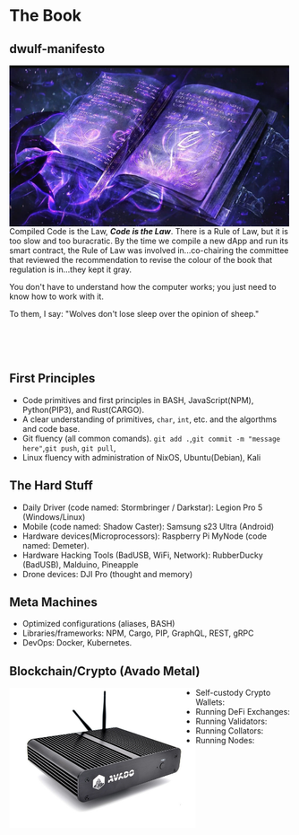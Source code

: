 # The Book
## dwulf-manifesto

  
<img align="left" src="/images/spellbook.png" width=500px alt="Book of Shadows"><p>Compiled Code is the Law, ***Code is the Law***.
There is a Rule of Law, but it is too slow and too buracratic.  By the time we compile a new dApp and run its smart contract,
the Rule of Law was involved in...co-chairing the committee that reviewed the recommendation to revise the colour of the book that regulation is in...they kept it gray.</p>

You don't have to understand how the computer works; you just need to know how to work with it.



To them, I say:
"Wolves don't lose sleep over the opinion of sheep."

<br><br><br>


## First Principles
- Code primitives and first principles in BASH, JavaScript(NPM), Python(PIP3), and Rust(CARGO).  
- A clear understanding of primitives, `char`, `int`, etc. and the algorthms and code base.
- Git fluency (all common  comands).  `git add .`,`git commit -m "message here"`,`git push`, `git pull`, 
- Linux fluency with administration of NixOS, Ubuntu(Debian), Kali

## The Hard Stuff
- Daily Driver (code named: Stormbringer / Darkstar): Legion Pro 5 (Windows/Linux)
- Mobile (code named: Shadow Caster): Samsung s23 Ultra (Android)
- Hardware devices(Microprocessors): Raspberry Pi MyNode (code named: Demeter).
- Hardware Hacking Tools (BadUSB, WiFi, Network): RubberDucky (BadUSB), Malduino, Pineapple
- Drone devices: DJI Pro (thought and memory)

## Meta Machines
- Optimized configurations (aliases, BASH)
- Libraries/frameworks: NPM, Cargo, PIP, GraphQL, REST, gRPC
- DevOps: Docker, Kubernetes.

## Blockchain/Crypto (Avado Metal)
<img align="left" src="/images/avado.jpg" width=333px  alt="Avado Device">

- Self-custody Crypto Wallets:
- Running DeFi Exchanges:
- Running Validators:
- Running Collators:
- Running Nodes:

